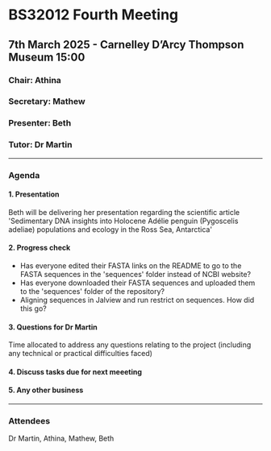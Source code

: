 # BS32012 Fourth Meeting
## 7th March 2025 - Carnelley D’Arcy Thompson Museum 15:00
### Chair: Athina
### Secretary: Mathew
### Presenter: Beth
### Tutor: Dr Martin
---

### Agenda
#### 1. Presentation 
Beth will be delivering her presentation regarding the scientific article 'Sedimentary DNA insights into Holocene Adélie penguin (Pygoscelis adeliae) populations and ecology in the Ross Sea, Antarctica'

#### 2. Progress check
* Has everyone edited their FASTA links on the README to go to the FASTA sequences in the 'sequences' folder instead of NCBI website?
* Has everyone downloaded their FASTA sequences and uploaded them to the 'sequences' folder of the repository?
* Aligning sequences in Jalview and run restrict on sequences. How did this go?

#### 3. Questions for Dr Martin 
Time allocated to address any questions relating to the project (including any technical or practical difficulties faced) 

#### 4. Discuss tasks due for next meeeting

#### 5. Any other business
---
### Attendees
Dr Martin, Athina, Mathew, Beth





